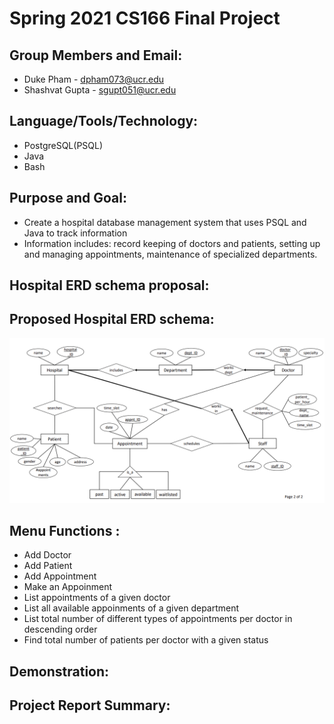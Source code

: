 # Spring 2021 CS166 Final Project

## Group Members and Email:

* Duke Pham - dpham073@ucr.edu
* Shashvat Gupta - sgupt051@ucr.edu 

## Language/Tools/Technology:

* PostgreSQL(PSQL)
* Java
* Bash

## Purpose and Goal: 

* Create a hospital database management system that uses PSQL and Java to track information
* Information includes: record keeping of doctors and patients, setting up and managing appointments, maintenance of specialized departments.
 
## Hospital ERD schema proposal:

## Proposed Hospital ERD schema:
![alt text](CS166_phase1_class_schema.png)

## Menu Functions : 

* Add Doctor
* Add Patient 
* Add Appointment 
* Make an Appoinment
* List appointments of a given doctor 
* List all available appoinments of a given department
* List total number of different types of appointments per doctor in descending order
* Find total number of patients per doctor with a given status

## Demonstration:


## Project Report Summary: 
